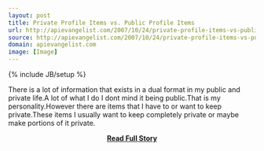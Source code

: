 ```yaml
---
layout: post
title: Private Profile Items vs. Public Profile Items
url: http://apievangelist.com/2007/10/24/private-profile-items-vs-public-profile-items/
source: http://apievangelist.com/2007/10/24/private-profile-items-vs-public-profile-items/
domain: apievangelist.com
image: [Image]
---
```

{% include JB/setup %}<p>There is a lot of information that exists in a dual format in my public and private life.A lot of what I do I dont mind it being public.That is my personality.However there are items that I have to or want to keep private.These items I usually want to keep completely private or maybe make portions of it private.</p>
<center><p><a href="http://apievangelist.com/2007/10/24/private-profile-items-vs-public-profile-items/" style='padding:25px; font-sze:18px; font-weight: bold;'>Read Full Story</a></p></center>
